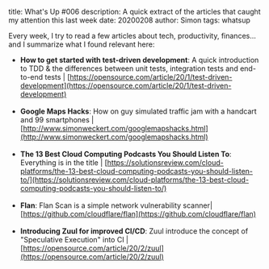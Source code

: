 title: What's Up #006
description: A quick extract of the articles that caught my attention this last week
date: 20200208
author: Simon
tags: whatsup

Every week, I try to read a few articles about tech, productivity, finances... and I summarize what I found relevant here:

* __How to get started with test-driven development__: A quick introduction to TDD & the differences between unit tests, integration tests and end-to-end tests | [https://opensource.com/article/20/1/test-driven-development](https://opensource.com/article/20/1/test-driven-development)
<br></br>
* __Google Maps Hacks__: How on guy simulated traffic jam with a handcart and 99 smartphones | [http://www.simonweckert.com/googlemapshacks.html](http://www.simonweckert.com/googlemapshacks.html)
<br></br>
* __The 13 Best Cloud Computing Podcasts You Should Listen To__: Everything is in the title | [https://solutionsreview.com/cloud-platforms/the-13-best-cloud-computing-podcasts-you-should-listen-to/](https://solutionsreview.com/cloud-platforms/the-13-best-cloud-computing-podcasts-you-should-listen-to/)
<br></br>
* __Flan__: Flan Scan is a simple network vulnerability scanner| [https://github.com/cloudflare/flan](https://github.com/cloudflare/flan)
<br></br>
* __Introducing Zuul for improved CI/CD__: Zuul introduce the concept of "Speculative Execution" into CI | [https://opensource.com/article/20/2/zuul](https://opensource.com/article/20/2/zuul)
